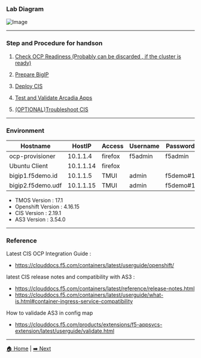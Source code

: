 ### Lab Diagram

![Image](https://github.com/user-attachments/assets/6f0176a1-aad2-4ae4-9dc7-96163c219dcb)

---
### Step and Procedure for handson


1. [Check OCP Readiness (Probably can be discarded , if the cluster is ready)](OCP-Preparation.md)

2. [Prepare BigIP](BigIP-Preparation.md)

3. [Deploy CIS](CIS-Deployment)

4. [Test and Validate Arcadia Apps](Arcadia-ValidationAndTest.md)

5. [(OPTIONAL)Troubleshoot CIS](CIS-Troubleshooting.md)

---
### Environment

| Hostname           | HostIP     | Access  | Username | Password     |
|--------------------|------------|---------|----------|--------------|
| ocp-provisioner    | 10.1.1.4   | firefox | f5admin  | f5admin      |
| Ubuntu Client      | 10.1.1.14  | firefox | <No Password> | <No Password> |
| bigip1.f5demo.id   | 10.1.1.5   | TMUI    | admin    | f5demo#1     |
| bigip2.f5demo.udf  | 10.1.1.15  | TMUI    | admin    | f5demo#1     |


- TMOS Version : 17.1
- Openshift Version : 4.16.15
- CIS Version : 2.19.1
- AS3 Version : 3.54.0

---

### Reference

Latest CIS OCP Integration Guide :
- https://clouddocs.f5.com/containers/latest/userguide/openshift/

latest CIS release notes and compatibility with AS3 : 
- https://clouddocs.f5.com/containers/latest/reference/release-notes.html
- https://clouddocs.f5.com/containers/latest/userguide/what-is.html#container-ingress-service-compatibility

How to validade AS3 in config map
- https://clouddocs.f5.com/products/extensions/f5-appsvcs-extension/latest/userguide/validate.html

---
[🏠 Home](readme.md) | [➡️ Next](OCP-Preparation.md)
